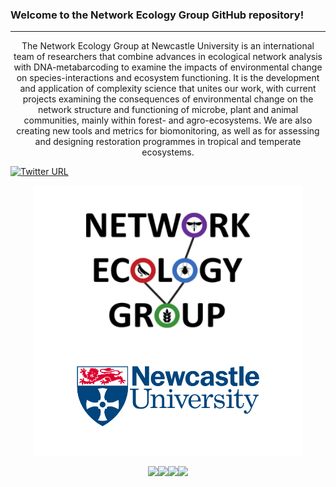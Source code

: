 ### Welcome to the Network Ecology Group GitHub repository!
---
<p align="center">
The Network Ecology Group at Newcastle University is an international team of researchers that combine advances in ecological network analysis with DNA-metabarcoding to examine the impacts of environmental change on species-interactions and ecosystem functioning. It is the development and application of complexity science that unites our work, with current projects examining the consequences of environmental change on the network structure and functioning of microbe, plant and animal communities, mainly within forest- and agro-ecosystems. We are also creating new tools and metrics for biomonitoring, as well as for assessing and designing restoration programmes in tropical and temperate ecosystems.
</p>

[![Twitter URL](https://img.shields.io/twitter/url/https/twitter.com/NCLNEG.svg?style=social&label=Follow%20%40NCLNEG
)](https://twitter.com/NCLNEG)

<p align="center">
  <img src="https://github.com/NewcastleUni-NetworkEcologyGroup/.github/blob/main/images/NEG_github.png" />
</p>

<p align="center">
<img src="https://img.shields.io/badge/RStudio-4285F4?style=for-the-badge&logo=rstudio&logoColor=white" /><img src="https://img.shields.io/badge/Visual%20Studio%20Code-0078d7.svg?style=for-the-badge&logo=visual-studio-code&logoColor=white" /><img src="https://img.shields.io/badge/r-%23276DC3.svg?style=for-the-badge&logo=r&logoColor=white" /><img src="https://img.shields.io/badge/python-3670A0?style=for-the-badge&logo=python&logoColor=ffdd54" />
</p>